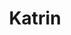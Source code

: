 ---
title: "Katrin"
description: "VIP escort girls are a discovery for me. I want to get new emotions and find interesting dating. I'm a very romantic and beautiful person who will bring romance and passion to your rest. My hobby is gymnastics – so I can surprise a man with erotic positions. In addition, I study English and Italian. Escort girls need to have higher education and the ability to hold a conversation. 

Contact our manager and he will arrange a meeting with me that will remain in your memory for a long time"
Price: "From 1000$"
height: "176"
weight: "49"
age: "23"
folder: katrin
mainImage: 1.webp
bustSize: "4"
hairColor: "brunet"
visa: "GB"
images:
  - 2.webp
  - 3.webp
---